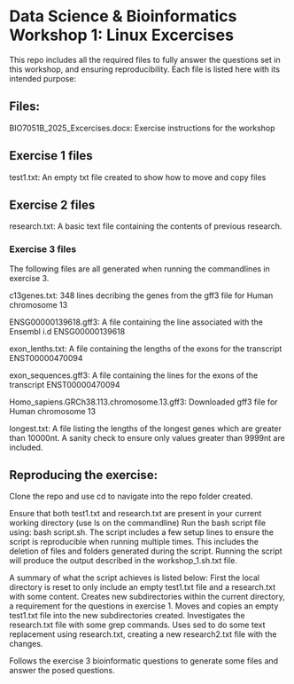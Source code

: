# Data Science & Bioinformatics Workshop 1: Linux Excercises
This repo includes all the required files to fully answer the questions set in this workshop, and ensuring reproducibility.
Each file is listed here with its intended purpose:

## Files:
BIO7051B_2025_Excercises.docx: Exercise instructions for the workshop 
## Exercise 1 files
test1.txt: An empty txt file created to show how to move and copy files 
## Exercise 2 files
research.txt: A basic text file containing the contents of previous research.

### Exercise 3 files
The following files are all generated when running the commandlines in exercise 3.

c13genes.txt: 348 lines decribing the genes from the gff3 file for Human chromosome 13

ENSG00000139618.gff3: A file containing the line associated with the Ensembl i.d ENSG00000139618

exon_lenths.txt: A file containing the lengths of the exons for the transcript ENST00000470094

exon_sequences.gff3: A file containing the lines for the exons of the transcript ENST00000470094

Homo_sapiens.GRCh38.113.chromosome.13.gff3: Downloaded gff3 file for Human chromosome 13

longest.txt: A file listing the lengths of the longest genes which are greater than 10000nt. A sanity check to ensure only values greater than 9999nt are included.

## Reproducing the exercise:
Clone the repo and use cd to navigate into the repo folder created.

Ensure that both test1.txt and research.txt are present in your current working directory (use ls on the commandline)
Run the bash script file using: bash script.sh.
The script includes a few setup lines to ensure the script is reproducible when running multiple times.
This includes the deletion of files and folders generated during the script.
Running the script will produce the output described in the workshop_1.sh.txt file.

A summary of what the script achieves is listed below:
First the local directory is reset to only include an empty test1.txt file and a research.txt with some content.
Creates new subdirectories within the current directory, a requirement for the questions in exercise 1.
Moves and copies an empty test1.txt file into the new subdirectories created.
Investigates the research.txt file with some grep commands.
Uses sed to do some text replacement using research.txt, creating a new research2.txt file with the changes.

Follows the exercise 3 bioinformatic questions to generate some files and answer the posed questions.
